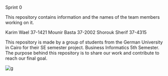 Sprint 0

This repository contains information and the names of the team members working on it.

Karim Wael 37-1421
Mounir Basta 37-2002
Shorouk Sherif 37-4315

This repository is made by a group of students from the German University in Cairo for their SE semester project. Business Informatics 5th Semester.
The purpose behind this repository is to share our work and contribute to reach our final goal.


![g](http://aib.edu.au/custom/files/media/form-submission-7464-teamworkisimportantintheworkplace.jpg)
